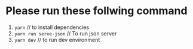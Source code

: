 # Please run these follwing command

1. `yarn` // to install dependencies
2. `yarn run serve-json` // To run json server
3. `yarn dev` // to run dev environment
